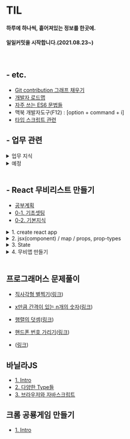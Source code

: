 # TIL

#### 하루에 하나씩, 흩어져있는 정보를 한곳에.
####  일일커밋을 시작합니다.(2021.08.23~)
<br>


<!-- 개괄은 이렇게 사용하기로 합니다. -->
<!-- 
폴더 이름엔 스페이스 공백이 있으면 링크 인식이 안됩니다.
## 대주제
* 폴더 이름
    + 소주제
        - [제목](./폴더이름/경로.md)
        - 쭉쭉 쓰기 
-->

<!-- Git push 메시지 -->
<!--
git add .
git commit -m "커밋메시지"
git push origin
 -->
 
<!-- Git 내용 업데이트 -->
<!--
git pull origin
아무것도 없는 상태에서 연결하는건 git clone이다.
 -->

## - etc.

* [Git contribution 그래프 채우기](./기타/Git_contribution.md)
* [개발자 로드맵](./기타/RoadMap.md)
* [자주 쓰는 ES6 문법들](./기타/ES6문법.md)
* 맥북 개발자도구(F12) : [option + command + i]
* [타입 스크립트 관련](https://typescript-kr.github.io/)



## - 업무 관련

<details markdown="1">
<summary>업무 지식</summary>

* [화면 덤프 추출 방법](./업무지식/덤프.md)
* [DRM이란](./업무지식/DRM.md)
* [poi이란](./업무지식/poi.md)
* [MultiPartRequest](./업무지식/MultiPartRequest.md)
* [MaxPostSize/MaxParameterCount](./업무지식/MaxPostSize.md)
* [MIME타입](./업무지식/MimeType.md)
* [공수산정](./업무지식/공수산정.md)
* [SA인증](./업무지식/SA인증.md)
* [웹접근성](./업무지식/웹접근성.md)
* [e.printStackTrace();](./업무지식/printStackTrace.md)
* [SSL](./업무지식/SSL.md)
* [크로스 사이트 스크립트(XSS)](./업무지식/XSS.md)
* [반응형 웹](./업무지식/반응형웹.md)
* [언더스코어](./업무지식/Underscore.md)
* [LazyLoad](./업무지식/LazyLoad.md)

* [크로미움 기반](./업무지식/크로미움.md)

</details>

<details markdown="1">

<summary>예정</summary>

* [컴퓨터 구조](./업무지식/컴퓨터구조.md)
* [SSL](./업무지식/SSL.md)
* [DNS](./업무지식/DNS.md)
* [JSON HAL](./업무지식/JSON_HAL.md)
* [spring-boot](./업무지식/spring-boot.md)
* [DOCTYPE](./업무지식/DOCTYPE.md)
* [IO](./업무지식/IO.md)

</details>

<br>

## - React 무비리스트 만들기

* [공부계획](./React_MovieList만들기/계획.md)
* [0-1. 기초셋팅](./React_MovieList만들기/셋팅.md)
* [0-2. 기본지식](./React_MovieList만들기/기본지식.md)


<details markdown="1">

<summary>1. create react app</summary>

+ [1. react 실행](./React_MovieList만들기/react_실행.md)
+ [2. github 연동](./React_MovieList만들기/github_연동.md)
+ [3. 실행해보기](./React_MovieList만들기/실행해보기.md)
+ [4. SPA](./React_MovieList만들기/SPA.md)

</details>
<details markdown="1">

<summary>2. jsx(component) / map / props, prop-types</summary>

 + [1. react_component](./React_MovieList만들기/react_component.md)
 + [2. Dynamic_Component](./React_MovieList만들기/Dynamic_Component.md)
 + [3. map_recap](./React_MovieList만들기/map_recap.md)
 + [4. prop-types](./React_MovieList만들기/prop-types.md)
 + [etc. FoodList 예제.js](./React_MovieList만들기/FoodList_App.js)
</details>
<details markdown="1">

<summary>3. State</summary>

+ [1. Class Components](./React_MovieList만들기/Class_Components.md)
+ [2. setState](./React_MovieList만들기/setState.md)
+ [3. life cycle method](./React_MovieList만들기/life_cycle_method.md)
    
</details>
<details markdown="1">

<summary>4. 무비앱 만들기</summary>

+ [1. fetch](./React_MovieList만들기/fetch.md)
+ [2. github.io 연결](./React_MovieList만들기/github_io.md)
+ [etc. MovieList_App.js](./React_MovieList만들기/MovieList_App.js)
+ [etc. MovieList_Movie.js](./React_MovieList만들기/MovieList_Movie.js)
+ [plus.추가강의](./React_MovieList만들기/PlusLecture.md)
  
</details><br>

## 프로그래머스 문제풀이

 <!-- <details markdown="1"> -->

<!-- <summary>JS Level 1</summary> -->

+ [직사각형 별찍기](./프로그래머스/JS_Level1/직사각형_별찍기.js)([링크](https://programmers.co.kr/learn/courses/30/lessons/12969))

+ [x만큼 간격이 있는 n개의 숫자](./프로그래머스/JS_Level1/x간격.js)([링크](https://programmers.co.kr/learn/courses/30/lessons/12954))


+ [행렬의 덧셈](./프로그래머스/JS_Level1/행렬의덧셈.js)([링크](https://programmers.co.kr/learn/courses/30/lessons/12950))

+ [핸드폰 번호 가리기](./프로그래머스/JS_Level1/핸드폰번호.js)([링크](https://programmers.co.kr/learn/courses/30/lessons/12948))

+ [](./프로그래머스/JS_Level1/핸드폰번호.js)([링크](https://programmers.co.kr/learn/courses/30/lessons/43105))


<!-- </details> -->


## 바닐라JS
+ [1. Intro](./바닐라JS/intro.md)
+ [2. 다양한 Type들](./바닐라JS/Types.md)
+ [3. 브라우저와 자바스크립트](./바닐라JS/browser.md)


## 크롬 공룡게임 만들기
+ [1. Intro](./크롬공룡게임/info.md)